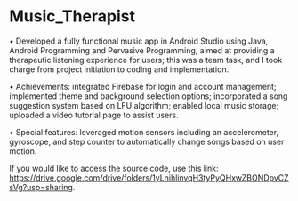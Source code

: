 # Music_Therapist

• Developed a fully functional music app in Android Studio using Java, Android Programming and Pervasive Programming, aimed at providing a therapeutic listening experience for users; this was a team task, and I took charge from project initiation to coding and implementation.

• Achievements: integrated Firebase for login and account management; implemented theme and background selection options; incorporated a song suggestion system based on LFU algorithm; enabled local music storage; uploaded a video tutorial page to assist users.

• Special features: leveraged motion sensors including an accelerometer, gyroscope, and step counter to
automatically change songs based on user motion.

If you would like to access the source code, use this link: https://drive.google.com/drive/folders/1yLnihlinvqH3tyPyQHxwZBONDpvCZsVg?usp=sharing. 
